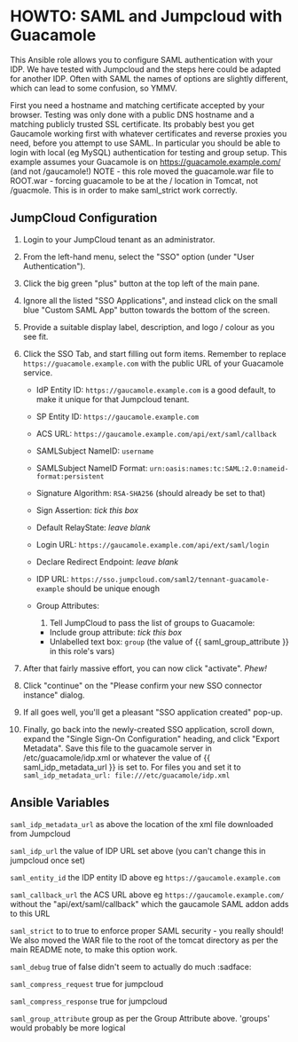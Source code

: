 HOWTO: SAML and Jumpcloud with Guacamole
=========

This Ansible role allows you to configure SAML authentication with your IDP. We have tested with Jumpcloud and the steps here could be adapted for another IDP. Often with SAML the names of options are slightly different, which can lead to some confusion, so YMMV.

First you need a hostname and matching certificate accepted by your browser. Testing was only done with a public DNS hostname and a matching publicly trusted SSL certificate. 
Its probably best you get Gaucamole working first with whatever certificates and reverse proxies you need, before you attempt to use SAML. In particular you should be able to login with local (eg MySQL) authentication for testing and group setup. This example assumes your Guacamole is on https://guacamole.example.com/ (and not /gaucamole!)
NOTE - this role moved the guacamole.war file to ROOT.war - forcing guacamole to be at the / location in Tomcat, not /guacmole. This is in order to make saml_strict work correctly.


## JumpCloud Configuration

1. Login to your JumpCloud tenant as an administrator.

1. From the left-hand menu, select the "SSO" option (under "User Authentication").

1. Click the big green "plus" button at the top left of the main pane.

1. Ignore all the listed "SSO Applications", and instead click on the small blue
   "Custom SAML App" button towards the bottom of the screen.

1. Provide a suitable display label, description, and logo / colour as you see
   fit.

1. Click the SSO Tab, and start filling out
   form items.  Remember to replace `https://guacamole.example.com` with the public URL
   of your Guacamole service.

   * IdP Entity ID: `https://gaucamole.example.com` is a good default, to make it unique for that Jumpcloud tenant.
   * SP Entity ID: `https://gaucamole.example.com`
   * ACS URL: `https://gaucamole.example.com/api/ext/saml/callback`
   * SAMLSubject NameID: `username`
   * SAMLSubject NameID Format: `urn:oasis:names:tc:SAML:2.0:nameid-format:persistent`
   * Signature Algorithm: `RSA-SHA256` (should already be set to that)
   * Sign Assertion: *tick this box*
   * Default RelayState: *leave blank*
   * Login URL: `https://gaucamole.example.com/api/ext/saml/login`
   * Declare Redirect Endpoint: *leave blank*
   * IDP URL: `https://sso.jumpcloud.com/saml2/tennant-guacamole-example` should be unique enough

   * Group Attributes:
     1. Tell JumpCloud to pass the list of groups to Guacamole:
       * Include group attribute: *tick this box*
       * Unlabelled text box: `group` (the value of {{ saml_group_attribute }} in this role's vars)

1. After that fairly massive effort, you can now click "activate".  *Phew!*

1. Click "continue" on the "Please confirm your new SSO connector instance" dialog.

1. If all goes well, you'll get a pleasant "SSO application created" pop-up.

1. Finally, go back into the newly-created SSO application, scroll down, expand the
   "Single Sign-On Configuration" heading, and click "Export Metadata".  Save this file
    to the guacamole server in /etc/guacamole/idp.xml or whatever the value of {{ saml_idp_metadata_url }} is set to. 
    For files you and set it to `saml_idp_metadata_url: file:///etc/guacamole/idp.xml`

 ## Ansible Variables

`saml_idp_metadata_url` as above the location of the xml file downloaded from Jumpcloud

`saml_idp_url` the value of IDP URL set above (you can't change this in jumpcloud once set)

`saml_entity_id` the IDP entity ID above eg `https://gaucamole.example.com`

`saml_callback_url` the ACS URL above eg `https://gaucamole.example.com/` without the "api/ext/saml/callback" which the gaucamole SAML addon adds to this URL

`saml_strict` to to true to enforce proper SAML security - you really should! We also moved the WAR file to the root of the tomcat directory as per the main README note, to make this option work.

`saml_debug` true of false didn't seem to actually do much :sadface:

`saml_compress_request` true for jumpcloud

`saml_compress_response` true for jumpcloud

`saml_group_attribute` group as per the Group Attribute above. 'groups' would probably be more logical

